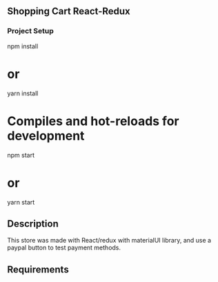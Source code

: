 ## Shopping Cart React-Redux

### Project Setup

npm install

# or

yarn install

# Compiles and hot-reloads for development

npm start

# or

yarn start

## Description

This store was made with React/redux with materialUI library, and use a paypal button to test payment methods.

## Requirements
